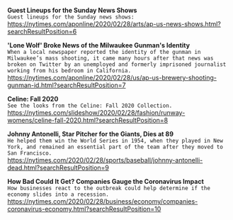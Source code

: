 **Guest Lineups for the Sunday News Shows**\
`Guest lineups for the Sunday news shows: `\
https://nytimes.com/aponline/2020/02/28/arts/ap-us-news-shows.html?searchResultPosition=6

**'Lone Wolf' Broke News of the Milwaukee Gunman's Identity**\
`When a local newspaper reported the identity of the gunman in Milwaukee’s mass shooting, it came many hours after that news was broken on Twitter by an unemployed and formerly imprisoned journalist working from his bedroom in California.`\
https://nytimes.com/aponline/2020/02/28/us/ap-us-brewery-shooting-gunman-id.html?searchResultPosition=7

**Celine: Fall 2020**\
`See the looks from the Celine: Fall 2020 Collection.`\
https://nytimes.com/slideshow/2020/02/28/fashion/runway-womens/celine-fall-2020.html?searchResultPosition=8

**Johnny Antonelli, Star Pitcher for the Giants, Dies at 89**\
`He helped them win the World Series in 1954, when they played in New York, and remained an essential part of the team after they moved to San Francisco.`\
https://nytimes.com/2020/02/28/sports/baseball/johnny-antonelli-dead.html?searchResultPosition=9

**How Bad Could It Get? Companies Gauge the Coronavirus Impact**\
`How businesses react to the outbreak could help determine if the economy slides into a recession.`\
https://nytimes.com/2020/02/28/business/economy/companies-coronavirus-economy.html?searchResultPosition=10

